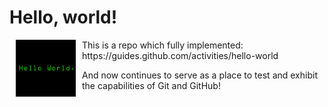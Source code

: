 Hello, world!
===========

<img src="img/hello-world.png" align="left" width="96px" hspace="10">
This is a repo which fully implemented:  
https://guides.github.com/activities/hello-world

And now continues to serve as a place to test and exhibit the capabilities of Git and GitHub!
